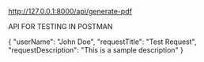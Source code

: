 http://127.0.0.1:8000/api/generate-pdf 

API FOR TESTING IN POSTMAN

{
    "userName": "John Doe",
    "requestTitle": "Test Request",
    "requestDescription": "This is a sample description"
}
